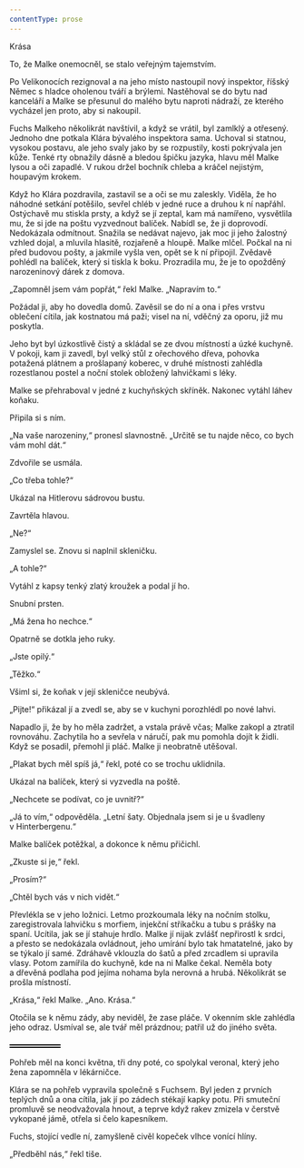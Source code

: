 ```yaml
---
contentType: prose
---
```


<section>

Krása

To, že Malke onemocněl, se stalo veřejným tajemstvím.

Po Velikonocích rezignoval a na jeho místo nastoupil nový inspektor, říšský Němec s hladce oholenou tváří a brýlemi. Nastěhoval se do bytu nad kanceláří a Malke se přesunul do malého bytu naproti nádraží, ze kterého vycházel jen proto, aby si nakoupil.

Fuchs Malkeho několikrát navštívil, a když se vrátil, byl zamlklý a otřesený. Jednoho dne potkala Klára bývalého inspektora sama. Uchoval si statnou, vysokou postavu, ale jeho svaly jako by se rozpustily, kosti pokrývala jen kůže. Tenké rty obnažily dásně a bledou špičku jazyka, hlavu měl Malke lysou a oči zapadlé. V rukou držel bochník chleba a kráčel nejistým, houpavým krokem.

Když ho Klára pozdravila, zastavil se a oči se mu zaleskly. Viděla, že ho náhodné setkání potěšilo, sevřel chléb v jedné ruce a druhou k ní napřáhl. Ostýchavě mu stiskla prsty, a když se jí zeptal, kam má namířeno, vysvětlila mu, že si jde na poštu vyzvednout balíček. Nabídl se, že ji doprovodí. Nedokázala odmítnout. Snažila se nedávat najevo, jak moc ji jeho žalostný vzhled dojal, a mluvila hlasitě, rozjařeně a hloupě. Malke mlčel. Počkal na ni před budovou pošty, a jakmile vyšla ven, opět se k ní připojil. Zvědavě pohlédl na balíček, který si tiskla k boku. Prozradila mu, že je to opožděný narozeninový dárek z domova.

„Zapomněl jsem vám popřát,“ řekl Malke. „Napravím to.“

Požádal ji, aby ho dovedla domů. Zavěsil se do ní a ona i přes vrstvu oblečení cítila, jak kostnatou má paži; visel na ní, vděčný za oporu, již mu poskytla.

Jeho byt byl úzkostlivě čistý a skládal se ze dvou místností a úzké kuchyně. V pokoji, kam ji zavedl, byl velký stůl z ořechového dřeva, pohovka potažená plátnem a prošlapaný koberec, v druhé místnosti zahlédla rozestlanou postel a noční stolek obložený lahvičkami s léky.

Malke se přehraboval v jedné z kuchyňských skříněk. Nakonec vytáhl láhev koňaku.

Připila si s ním.

„Na vaše narozeniny,“ pronesl slavnostně. „Určitě se tu najde něco, co bych vám mohl dát.“

Zdvořile se usmála.

„Co třeba tohle?“

Ukázal na Hitlerovu sádrovou bustu.

Zavrtěla hlavou.

„Ne?“

Zamyslel se. Znovu si naplnil skleničku.

„A tohle?“

Vytáhl z kapsy tenký zlatý kroužek a podal jí ho.

Snubní prsten.

„Má žena ho nechce.“

Opatrně se dotkla jeho ruky.

„Jste opilý.“

„Těžko.“

Všiml si, že koňak v její skleničce neubývá.

„Pijte!“ přikázal jí a zvedl se, aby se v kuchyni porozhlédl po nové lahvi.

Napadlo ji, že by ho měla zadržet, a vstala právě včas; Malke zakopl a ztratil rovnováhu. Zachytila ho a sevřela v náručí, pak mu pomohla dojít k židli. Když se posadil, přemohl ji pláč. Malke ji neobratně utěšoval.

„Plakat bych měl spíš já,“ řekl, poté co se trochu uklidnila.

Ukázal na balíček, který si vyzvedla na poště.

„Nechcete se podívat, co je uvnitř?“

„Já to vím,“ odpověděla. „Letní šaty. Objednala jsem si je u švadleny v Hinterbergenu.“

Malke balíček potěžkal, a dokonce k němu přičichl.

„Zkuste si je,“ řekl.

„Prosím?“

„Chtěl bych vás v nich vidět.“

Převlékla se v jeho ložnici. Letmo prozkoumala léky na nočním stolku, zaregistrovala lahvičku s morfiem, injekční stříkačku a tubu s prášky na spaní. Ucítila, jak se jí stahuje hrdlo. Malke jí nijak zvlášť nepřirostl k srdci, a přesto se nedokázala ovládnout, jeho umírání bylo tak hmatatelné, jako by se týkalo jí samé. Zdráhavě vklouzla do šatů a před zrcadlem si upravila vlasy. Potom zamířila do kuchyně, kde na ni Malke čekal. Neměla boty a dřevěná podlaha pod jejíma nohama byla nerovná a hrubá. Několikrát se prošla místností.

„Krása,“ řekl Malke. „Ano. Krása.“

Otočila se k němu zády, aby neviděl, že zase pláče. V okenním skle zahlédla jeho odraz. Usmíval se, ale tvář měl prázdnou; patřil už do jiného světa.

![divider.png](./resources/divider_opt.png)

Pohřeb měl na konci května, tři dny poté, co spolykal veronal, který jeho žena zapomněla v lékárničce.

Klára se na pohřeb vypravila společně s Fuchsem. Byl jeden z prvních teplých dnů a ona cítila, jak jí po zádech stékají kapky potu. Při smuteční promluvě se neodvažovala hnout, a teprve když rakev zmizela v čerstvě vykopané jámě, otřela si čelo kapesníkem.

Fuchs, stojící vedle ní, zamyšleně civěl kopeček vlhce vonící hlíny.

„Předběhl nás,“ řekl tiše.

</section>
